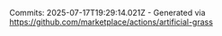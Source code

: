 Commits: 2025-07-17T19:29:14.021Z - Generated via https://github.com/marketplace/actions/artificial-grass
<br>

